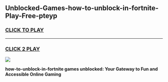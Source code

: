 
## Unblocked-Games-how-to-unblock-in-fortnite-Play-Free-pteyp
<h3>
<a href="https://premium76.site?title=how-to-unblock-in-fortnite&ref=20M">CLICK TO PLAY</a></h3>
<hr>

<h3>
<a href="https://premium76.site?title=how-to-unblock-in-fortnite&ref=20M">CLICK 2 PLAY</a>
  
</h3>

<a href="https://premium76.site?title=how-to-unblock-in-fortnite&ref=19M"><img src="https://clearcache.store/games.png"></a>


**how-to-unblock-in-fortnite games unblocked: Your Gateway to Fun and Accessible Online Gaming**

